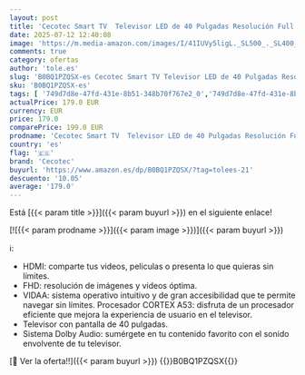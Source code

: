 ```yaml
---
layout: post
title: 'Cecotec Smart TV  Televisor LED de 40 Pulgadas Resolución Full HD A5 Series ALF50040. Smart TV VIDAA  Dolby Audio  Smart TV VIDAA  WiFi Integrado  Chromecast  3 HDMI y 2 USB  Altavoces 16W'
date: 2025-07-12 12:40:08
image: 'https://m.media-amazon.com/images/I/41IUVy5ligL._SL500_._SL400_.jpg'
comments: true
category: ofertas
author: 'tole.es'
slug: 'B0BQ1PZQSX-es Cecotec Smart TV Televisor LED de 40 Pulgadas Resolución...'
sku: 'B0BQ1PZQSX-es'
tags: [ '749d7d8e-47fd-431e-8b51-348b70f767e2_0','749d7d8e-47fd-431e-8b51-348b70f767e2_6901','Arborist Merchandising Root','Electrónica','Self Service','Special Features Stores','TV, vídeo y home cinema','Televisores','Top Brands Tech Selection','Top Brands Tech TVs','cecotec','smart','televisor','tv','🇪🇸', ]
actualPrice: 179.0 EUR
currency: EUR
price: 179.0
comparePrice: 199.0 EUR
prodname: 'Cecotec Smart TV  Televisor LED de 40 Pulgadas Resolución Full HD A5 Series ALF50040. Smart TV VIDAA  Dolby Audio  Smart TV VIDAA  WiFi Integrado  Chromecast  3 HDMI y 2 USB  Altavoces 16W'
country: 'es'
flag: '🇪🇸'
brand: 'Cecotec'
buyurl: 'https://www.amazon.es/dp/B0BQ1PZQSX/?tag=tolees-21'
descuento: '10.05'
average: '179.0'
---
```


Está [{{< param title >}}]({{< param buyurl >}}) en el siguiente enlace!

[![{{< param prodname >}}]({{< param image >}})]({{< param buyurl >}})

ℹ️:

- HDMI: comparte tus videos, peliculas o presenta lo que quieras sin límites.
- FHD: resolución de imágenes y videos óptima.
- VIDAA: sistema operativo intuitivo y de gran accesibilidad que te permite navegar sin límites. Procesador CORTEX A53: disfruta de un procesador eficiente que mejora la experiencia de usuario en el televisor.
- Televisor con pantalla de 40 pulgadas.
- Sistema Dolby Audio: sumérgete en tu contenido favorito con el sonido envolvente de tu televisor.

[🛒 Ver la oferta!!]({{< param buyurl >}})
{{<world>}}B0BQ1PZQSX{{</world>}}
